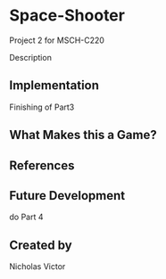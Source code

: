 # Space-Shooter
Project 2 for MSCH-C220


Description

## Implementation
Finishing of Part3
## What Makes this a Game?

## References

## Future Development
do Part 4
## Created by
Nicholas Victor

